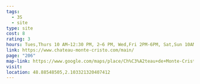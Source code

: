 ```yaml
---
tags:
  - 3S
  - site
type: site
cost: 8
rating: 3
hours: Tues,Thurs 10 AM–12:30 PM, 2–6 PM, Wed,Fri 2PM-6PM, Sat,Sun 10AM-6PM
link: https://www.chateau-monte-cristo.com/main/
page: "206"
map-link: https://www.google.com/maps/place/Ch%C3%A2teau+de+Monte-Cristo/@48.8855976,2.1009188,17z/data=!3m1!4b1!4m6!3m5!1s0x47e6629e84d345f5:0x2cf826069eb6cf08!8m2!3d48.8855941!4d2.1034937!16s%2Fm%2F026hb01?entry=ttu&g_ep=EgoyMDI0MDkwNC4wIKXMDSoASAFQAw%3D%3D
visit: 
location: 48.88548505,2.103321320407412
---
```

